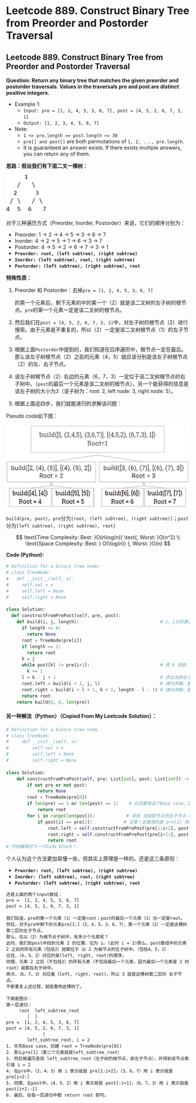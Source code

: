 # Leetcode 889. Construct Binary Tree from Preorder and Postorder Traversal

## Leetcode 889. Construct Binary Tree from Preorder and Postorder Traversal

**Question: Return any binary tree that matches the given preorder and postorder traversals. Values in the traversals pre and post are distinct positive integers.**

* Example 1:
  * `Input: pre = [1, 2, 4, 5, 3, 6, 7], post = [4, 5, 2, 6, 7, 3, 1]`
  * `Output: [1, 2, 3, 4, 5, 6, 7]`
* Note:
  * `1 <= pre.length == post.length <= 30`
  * `pre[] and post[]` are both permutations of `1, 2, ..., pre.length`.
  * It is guaranteed an answer exists. If there exists multiple answers, you can return any of them.

**思路：假设我们有下面二叉一棵树：**

![Figure 1. Binary Tree Example](../.gitbook/assets/1572044497-1.jpg)

对于三种遍历方式（Preorder, Inorder, Postorder）来说，它们的顺序分别为：

* Preorder: 1 → 2 → 4 → 5 → 3 → 6 → 7
* Inorder: 4 → 2 → 5 → 1 → 6 → 3 → 7
* Postorder: 4 → 5 → 2 → 6 → 7 → 3 → 1
* **`Preorder: root, (left subtree), (right subtree)`**
* **`Inorder: (left subtree), root, (right subtree)`**
* **`Postorder: (left subtree), (right subtree), root`**

**特殊性质：**

1. Preorder 和 Postorder：去掉`pre = [1, 2, 4, 5, 3, 6, 7]`

   的第一个元素后，剩下元素的中的第一个（2）就是该二叉树的左子树的根节点。`pre`的第一个元素一定是该二叉树的根节点。

2. 然后我们在`post = [4, 5, 2, 6, 7, 3, 1]`中，对左子树的根节点（2）进行搜索。由于元素是不重复的，所以（2）一定是该二叉树根节点（1）的左子节点。
3. 根据上面`Postorder`中提到的，我们知道在后序遍历中，根节点一定在最后。那么该左子树根节点（2）之前的元素（4，5）就应该分别是该左子树根节点（2）的左、右子节点。
4. 该左子树根节点（2）右边的元素（6，7，3）一定位于该二叉树根节点的右子树中。（`post`的最后一个元素是该二叉树的根节点）。另一个能获得的信息是该左子树的大小为3（该子树为：root: 2, left node: 3, right node: 5）。
5. 根据上面这四步，我们就能递归的求解该问题：

Pseudo code如下图：

![Figure 2: Tree Example](../.gitbook/assets/1572056985-1.jpg)

`build(pre, post)`，`pre`分为`[root, (left subtree), (right subtree)]`；`post`分为`[left subtree), (right subtree), root]`

$$
\text{Time Complexity: Best: }O(n\log(n)) \text{, Worst: }O(n^2) \\
\text{Space Complexity: Best: } O(\log(n)) {, Worst: }O(n)
$$

**Code \(Python\):**

```python
# Definition for a binary tree node:
# class TreeNode:
#   def __init__(self, x):
#     self.val = x
#     self.left = None
#     self.right = None

class Solution:
  def constructFromPrePost(self, pre, post):
    def build(i, j, length):                               # i，j分别表示在pre和post数组中的起始位置，length表示当前数组的长度
      if length <= 0:
        return None
      root = TreeNode(pre[i])
      if length == 1:
        return root
      k = j                     
      while post[k] != pre[i+1]:                           # 用 k 找到 左子树根节点的位置
        k += 1
      l = k - j + 1                                        # 求出当前左子树的长度
      root.left = build(i + 1, j, l)                       # 递归求解。要空出前 i 个元素，因为 i 是已经安放的节点
      root.right = build(i + l + 1, k + 1, length - l - 1) # 递归求解。要空出后 l + 1 个元素，因为 这些元素是已经安放的节点
      return root
    return build(0, 0, len(pre))
```



#### 另一种解法（Python）（Copied From My Leetcode Solution）：

```python
# Definition for a binary tree node.
# class TreeNode:
#     def __init__(self, x):
#         self.val = x
#         self.left = None
#         self.right = None

class Solution:
    def constructFromPrePost(self, pre: List[int], post: List[int]) -> TreeNode:
        if not pre or not post:
            return None
        root = TreeNode(pre[0])
        if len(pre) == 1 or len(post) == 1:    # 必须要有这个Base case，因为我们要确保 pre和post的长度大于 1，这样才能说明当前层的节点 是有 子节点（或子树）的
            return root
        for i in range(len(post)):            # 寻找 当前层节点的左子节点（即左子树的根节点）
            if post[i] == pre[1]:            # 注意！这里用的是 pre[1] 而不是 pre[0]，是因为我们每次要找的是 左子树的根节点。这也是为什么我们有两个Base case。
                root.left = self.constructFromPrePost(pre[1:i+2], post[:i+1])    # 括号中为什么要用这些索引的原因可以参考下面Code Block的图示
                root.right = self.constructFromPrePost(pre[i+2:], post[i+1:-1])
                return root
# 代码解释见下一个Code Block！
```

个人认为这个方法更加易懂一些，但其实上原理是一样的。还是这三条原则：

* **`Preorder: root, (left subtree), (right subtree)`**
* **`Inorder: (left subtree), root, (right subtree)`**
* **`Postorder: (left subtree), (right subtree), root`**

```text
还是上面的两个input数组：
pre =  [1, 2, 4, 5, 3, 6, 7]
post = [4, 5, 2, 6, 7, 3, 1]

我们知道，pre的第一个元素（1）一定是root；post的最后一个元素（1）也一定是root。
然后，对于pre中剩下的元素pre[1:]（2，4，5，3，6，7），第一个元素（2）一定是这棵树第二层的左子节点。
那么，在以（2）为根节点子树中，有多少个元素呢？
此时，我们到post中找到元素 2 的位置，记为 i。(此时 i = 2)那么，post数组中的元素 2 之前的所有元素（包括2）就都位于 以 2 为根节点的左子树中。（包括4，5，2）
记住，（4，5，2）对应的是(left, right, root)的顺序。
同理，元素 2 之后（不包括2）的所有元素（不包括最后一个元素，因为最后一个元素是 2 的root）就都在右子树中。
再次，（6，7，3）对应着（left, right, root)，所以 3 就是这棵树第二层的 右子节点。
不断重复上述过程，就能重构这棵树了。

下面是图示：
第一层递归：
     root  left_subtree_root
        |  |
pre =  [1, 2, 4, 5, 3, 6, 7]
post = [4, 5, 2, 6, 7, 3, 1]
              |
        left_subtree_root, i = 2
1. 先写Base case，创建 root = TreeNode(pre[0])
2. 那么pre[1]（第二个元素就是left_subtree_root）
3. 然后做遍历查找 left_subtree_root（左子树的根节点，即左子节点），并得到该节点索引值 i = 2
4. 在pre中，（2，4，5）用 i 表示就是 pre[1:i+2]。（3，6，7）用 i 表示就是 pre[i+2:]
5. 同理，在post中，（4，5，2）用 i 表示就是 post[:i+1]。（6，7，3）用 i 表示就是 post[i+1:-1]
6. 最后，在每一层递归中都 return root 即可。
```











